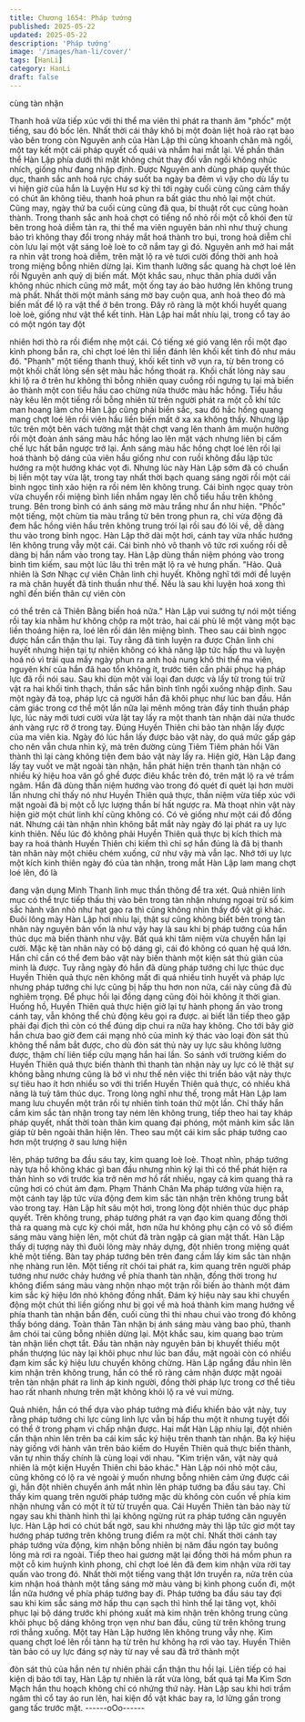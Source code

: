 ```yaml
---
title: Chương 1654: Pháp tướng
published: 2025-05-22
updated: 2025-05-22
description: 'Pháp tướng'
image: '/images/han-li/cover/'
tags: [HanLi]
category: HanLi
draft: false
---
```


cùng tàn nhận

Thanh hoả vừa tiếp xúc với thi thể ma viên thì phát ra thanh âm
"phốc" một tiếng, sau đó bốc lên. Nhất thời cái thây khô bị một
đoàn liệt hoả rào rạt bao vào bên trong còn Nguyên anh của Hàn
Lập thì cũng khoanh chân mà ngồi, một tay kết một cái pháp
quyết cổ quái và nhắm hai mắt lại.
Về phần thân thể Hàn Lập phía dưới thì mặt không chút thay đổi
vẫn ngồi không nhúc nhích, giống như đang nhập định. Được
Nguyên anh dùng pháp quyết thúc dục, thanh sắc anh hoả rực
cháy suốt ba ngày ba đêm vì vậy cho dù lấy tu vi hiện giờ của hắn
là Luyện Hư sơ kỳ thì tới ngày cuối cùng cũng cảm thấy có chút
ăn không tiêu, thanh hoả phun ra bất giác thu nhỏ lại một chút.
Cũng may, ngày thứ ba cuối cùng cũng đã qua, bí thuật rốt cục
cũng hoàn thành.
Trong thanh sắc anh hoả chợt có tiếng nổ nhỏ rồi một cỗ khói đen
từ bên trong hoả diễm tản ra, thi thể ma viên nguyên bản nhì như
thuỷ chung bảo trì không thay đổi trong nháy mắt hoá thành tro
bụi, trong hoả diễm chỉ còn lưu lại một vật sáng loè loè to cỡ nắm
tay gì đó.
Nguyên anh mở hai mắt ra nhìn vật trong hoả diễm, trên mặt lộ ra
vẻ tươi cười đồng thời anh hoả trong miệng bỗng nhiên dừng lại.
Kim thanh lưỡng sắc quang hà chợt loé lên rồi Nguyên anh quỷ dị
biến mất. Một khắc sau, nhục thân phía dưới vẫn không nhúc
nhích cũng mở mắt, một ống tay áo bào hướng lên không trung
mà phất. Nhất thời một mảnh sáng mờ bay cuộn qua, anh hoả
theo đó mà biến mất để lộ ra vật thể ở bên trong.
Đây rõ ràng là một khối huyết quang loè loè, giống như vật thể kết
tinh. Hàn Lập hai mắt nhíu lại, trong cổ tay áo có một ngón tay đột

nhiên hơi thò ra rồi điểm nhẹ một cái. Có tiếng xé gió vang lên rồi
một đạo kình phong bắn ra, chỉ chợt loé lên thì liền đánh lên khối
kết tinh đỏ như máu đó.
"Phanh" một tiếng thanh thuý, khối kết tinh vỡ vụn ra, từ bên trong
có một khối chất lỏng sền sệt màu hắc hồng thoát ra. Khối chất
lỏng này sau khi lộ ra ở trên hư không thì bỗng nhiên quay cuồng
rồi ngưng tụ lại mà biến ảo thành một con tiểu hầu cao chừng
nửa thước màu hắc hồng. Tiểu hầu này kêu lên một tiếng rồi
bỗng nhiên từ trên người phát ra một cỗ khí tức man hoang làm
cho Hàn Lập cũng phải biến sắc, sau đó hắc hồng quang mang
chợt loé lên rồi viên hầu liền biến mất ở xa xa không thấy.
Nhưng lập tức trên một bên vách tường mật thật chợt vang lên
thanh âm muộn hưởng rồi một đoàn ánh sáng màu hắc hồng lao
lên mặt vách nhưng liên bị cấm chế lực hất bắn ngược trở lại.
Ánh sáng màu hắc hồng chợt loé lên rồi lại hoá thành bộ dáng
của viên hầu giống như con ruồi không đầu lập tức hướng ra một
hướng khác vọt đi.
Nhưng lúc này Hàn Lập sớm đã có chuẩn bị liền một tay vừa lật,
trong tay nhất thời bạch quang sáng ngời rồi một cái bình ngọc
tinh xảo hiện ra rồi ném lên không trung. Cái bình ngọc quay tròn
vừa chuyển rồi miệng bình liền nhắm ngay lên chỗ tiểu hầu trên
không trung. Bên trong bình có ánh sáng mờ màu trắng như ẩn
như hiện.
"Phốc" một tiếng, một chùm tia màu trắng từ bên trong phun ra,
chỉ vừa động đã đem hắc hồng viên hầu trên không trung trói lại
rồi sau đó lôi về, dễ dàng thu vào trong bình ngọc. Hàn Lập thở
dài một hơi, cánh tay vừa nhấc hướng lên không trung vẫy một
cái. Cái bình nhỏ vô thanh vô tức rơi xuống rồi dễ dàng bị hắn
nắm vào trong tay.
Hàn Lập dùng thần niệm phóng vào trong bình tìm kiếm, sau một
lúc lâu thì trên mặt lộ ra vẻ hưng phấn.
"Hảo. Quả nhiên là Sơn Nhạc cự viên Chân linh chi huyết. Không
nghĩ tới mới đề luyện ra mà chân huyết đã tinh thuần như thế.
Nếu là sau khi luyện hoá xong thì nghĩ đến biến thân cự viên còn

có thể trên cả Thiên Bằng biến hoá nữa."
Hàn Lập vui sướng tự nói một tiếng rồi tay kia nhằm hư không
chộp ra một trảo, hai cái phù lê một vàng một bạc liền thoáng hiện
ra, loé lên rồi dán lên miệng bình. Theo sau cái bình ngọc được
hắn cẩn thận thu lại.
Tuy rằng đã tinh luyện ra được Chân linh chi huyết nhưng hiện tại
tự nhiên không có khả năng lập tức hấp thu và luyện hoá nó vì
trải qua mấy ngày phun ra anh hoả nung khô thi thể ma viên,
nguyên khí của hắn đã hao tổn không ít, trước tiên cần phải phục
hạ pháp lực đã rồi nói sau.
Sau khi dùn một vài loại đan dược và lấy từ trong túi trữ vật ra hai
khối tinh thạch, thần sắc hắn bình tĩnh ngồi xuống nhập định. Sau
một ngày đả toạ, pháp lực cả người hắn đã khôi phục như lúc ban
đầu. Hắn cảm giác trong cơ thể một lần nữa lại mênh mông tràn
đầy tinh thuần pháp lực, lúc này mới tươi cười vừa lật tay lấy ra
một thanh tàn nhận dài nửa thước ánh vàng rực rỡ ở trong tay.
Đúng Huyền Thiên chi bảo tàn nhận lấy được của ma viên kia.
Ngày đó lúc hắn lấy được bảo vật này, do quá mức gấp gáp cho
nên vẫn chưa nhìn kỹ, mà trên đường cùng Tiêm Tiêm phản hồi
Vân thành thì lại càng không tiện đem bảo vật này lấy ra.
Hiện giờ, Hàn Lập đang lấy tay vuốt ve mặt ngoài tàn nhận, hắn
phát hiện trên thanh tàn nhận có nhiều ký hiệu hoa văn gồ ghề
được điêu khắc trên đó, trên mặt lộ ra vẻ trầm ngâm. Hắn đã
dùng thần niệm hướng vào trong đó quét đi quét lại hơn mười lần
nhưng chỉ thấy nó như Huyền Thiên quả thực, thần niệm vừa tiếp
xúc với mặt ngoài đã bị một cỗ lực lượng thần bí hất ngược ra.
Mà thoạt nhìn vật này hiện giờ một chút linh khí cũng không có.
Có vẻ giống như một cái đồ đồng nát.
Nhưng cái tàn nhận nhìn không bắt mắt này ngày đó lại phát ra uy
lực kinh thiên. Nếu lúc đó không phải Huyền Thiên quả thực bị
kích thích mà bay ra hoá thành Huyền Thiên chi kiếm thì chỉ sợ
hắn đúng là đã bị thanh tàn nhân này một chiêu chém xuống, cứ
như vậy mà vẫn lạc. Nhớ tới uy lực một kích kinh thiên ngày đó
của tàn nhận, trong mắt Hàn Lập lam mang chợt loé lên, đó là

đang vận dụng Minh Thanh linh mục thần thông để tra xét.
Quả nhiên linh mục có thể trực tiếp thấu thị vào bên trong tàn
nhận nhưng ngoại trừ số kim sắc hành văn nhỏ như hạt gạo ra thì
cũng không nhìn thấy đồ vật gì khác. Đuôi lông mày Hàn Lập hơi
nhíu lại, thật sự cũng không biết bên trong tàn nhân này nguyên
bản vốn là như vậy hay là sau khi bị pháp tướng của hắn thúc dục
mà biến thành như vậy.
Bất quá khi tâm niệm vừa chuyển hắn lại cười. Mặc kệ tàn nhân
này có bộ dáng gì, cái đó không có quan hệ quá lớn. Hắn chỉ cần
có thể đem bảo vật này biến thành một kiện sát thủ giản của minh
là được.
Tuy rằng ngày đó hắn đã dùng pháp tướng chi lực thúc dục
Huyền Thiên quả thực nên không mất đi quá nhiều tinh huyết và
pháp lực nhưng pháp tướng chi lực cũng bị hấp thu hơn non nửa,
cái này cũng đã đủ nghiêm trọng. Để phục hồi lại đồng dạng cũng
đòi hỏi không ít thời gian. Huống hồ, Huyền Thiên quả thực hiện
giờ lại tự hành phong ấn vào trong cánh tay, vẫn không thể chủ
động kêu gọi ra được. ai biết lần tiếp theo gặp phải đại địch thì
còn có thể đúng dịp chui ra nữa hay không.
Cho tới bây giờ hắn chưa bao giờ đem cái mạng nhỏ của mình ký
thác vào loại đòn sát thủ không thể nắm bắt được, cho dù đòn sát
thủ này uy lực sâu không lường được, thậm chí liên tiếp cứu
mạng hắn hai lần.
So sánh với trường kiếm do Huyền Thiên quả thực biến thành thì
thanh tàn nhận này uy lực có lẽ thật sự không bằng nhưng cũng
là bở vì như thế nên việc thi triển bảo vật này thực sự tiêu hao ít
hơn nhiều so với thi triển Huyền Thiên quả thực, có nhiều khả
năng là tuỳ tâm thúc dục.
Trong lòng nghĩ như thế, trong mắt Hàn Lập lam mang lưu
chuyển một trân rồi tự nhiên tính toán thử một lần. Chỉ thấy hắn
cầm kim sắc tàn nhận trong tay ném lên không trung, tiếp theo hai
tay kháp pháp quyết, nhất thời toàn thân kim quang đại phóng,
một mảnh kim sắc lân giáp từ bên ngoài thân hiện lên. Theo sau
một cái kim sắc pháp tướng cao hơn một trượng ở sau lưng hiện

lên, pháp tướng ba đầu sáu tay, kim quang loè loè.
Thoạt nhìn, pháp tướng này tựa hồ không khác gì ban đầu nhưng
nhìn kỹ lại thì có thể phát hiện ra thân hình so với trước kia trở
nên mơ hồ rất nhiều, ngay cả kim quang thả ra cũng hơi có chút
ảm đạm. Phạm Thánh Chân Ma pháp tướng vừa hiện ra, một
cánh tay lập tức vừa động đem kim sắc tàn nhận trên không trung
bắt vào trong tay.
Hàn Lập hít sâu một hơi, trong lòng đột nhiên thúc dục pháp
quyết. Trên không trung, pháp tướng phát ra vạn đạo kim quang
đồng thời thả ra quang mà cực kỳ chói mắt, hơn nữa hư không
phụ cận có vô số điểm sáng màu vàng hiện lên, một chút đã tràn
ngập cả gian mật thất.
Hàn Lập thấy dị tượng này thì đuôi lông mày nhảy dựng, đột
nhiên trong miệng quát khẽ một tiếng. Bàn tay pháp tướng bên
trên đang cầm lấy kim sắc tàn nhận nhẹ nhàng run lên. Một tiếng
rít chói tai phát ra, kim quang trên người pháp tướng như nước
chảy hướng về phía thanh tàn nhận, đồng thời trong hư không
điểm sáng màu vàng nhộn nhạo một trận rồi biến ảo thành một
đám kim sắc ký hiệu lớn nhỏ không đồng nhất.
Đám ký hiệu này sau khi chuyển động một chút thì liền giống như
bị gọi về mà hoá thành kim mang hướng về phía thanh tàn nhận
bắn đến, cuối cùng thì thi nhau chui vào trong đó không thấy bóng
dáng.
Toàn thân Tàn nhận bị ánh sáng màu vàng bao phủ, thanh âm
chói tai cũng bỗng nhiên dừng lại. Một khắc sau, kim quang bao
trùm tàn nhận liền chợt tắt. Đầu tàn nhận này nguyên bản bị
khuyết thiếu một phần thượng lúc này lại khôi phục như lúc ban
đầu, mặt ngoài còn có nhiều đạm kim sắc ký hiệu lưu chuyển
không chừng.
Hàn Lập ngẩng đầu nhìn lên kim nhận trên không trung, hắn có
thể rõ ràng cảm nhận được mặt ngoài trên tàn nhận phát ra linh
áp kinh người, đồng thời pháp lực trong cơ thể tiêu hao rất nhanh
nhưng trên mặt không khỏi lộ ra vẻ vui mừng.

Quả nhiên, hắn có thể dựa vào pháp tướng mà điểu khiển bảo vật
này, tuy rằng pháp tướng chi lực cùng linh lực vẫn bị hấp thu một
ít nhưng tuyệt đối có thể ở trong phạm vi chấp nhận được.
Hai mắt Hàn Lập nhíu lại, đột nhiên cẩn thận nhìn lên trên ba cái
kim sắc ký hiệu trên thanh tàn nhận. Ba ký hiệu này giống với
hành văn trên bảo kiếm do Huyền Thiên quả thực biến thành, văn
tự nhìn thấy chính là cùng loại với nhau.
"Kim triện văn, vật này quả nhiên là một kiện Huyền Thiên chi bảo
khác."
Hàn Lập nói nhỏ một câu, cũng không có lộ ra vẻ ngoài ý muốn
nhưng bỗng nhiên cảm ứng được cái gì, hắn đột nhiên chuyển
ánh mắt nhìn lên pháp tướng ba đầu sáu tay.
Chỉ thấy kim quang trên người pháp tướng mặc dù không còn
cuốn về phía kim nhận nhưng vẫn có một ít từ từ truyền qua. Cái
Huyền Thiên tàn bảo này từ ngay sau khi thành hình thì lại không
ngừng rút ra pháp tướng căn nguyên lực.
Hàn Lập hơi có chút bất ngờ, sau khi nhướng mày thì lập tức giơ
một tay hướng pháp tướng trên không trung điểm ra một chỉ.
Nhất thời cánh tay pháp tướng vừa động, kim nhận bỗng nhiên bị
năm đầu ngón tay buông lỏng mà rơi ra ngoài. Tiếp theo hai
gương mặt lại đồng thời há mồm phun ra một cỗ kim huỳnh kình
phong, chỉ chợt loé lên đã đem kim nhận vừa rời tay quấn vào
trong đó.
Nhất thời một tiếng vang thật lớn truyền ra, nửa trên của kim nhận
hoá thành một tầng sáng mờ màu vàng bị kình phong cuốn đi,
một lần nữa hướng về phía pháp tướng bay đi. Pháp tướng ba
đầu sáu tay đợi sau khi kim sắc sáng mờ hấp thu cạn sạch thì
hình thể lại tăng vọt, khôi phục lại bộ dáng trước khi phóng xuất
mà kim nhận trên không trung cũng khôi phục bộ dáng không trọn
vẹn như ban đầu, cũng từ trên không trung rơi thẳng xuống.
Một tay Hàn Lập hướng lên không trung vẫy nhẹ. Kim quang chợt
loé lên rồi tànn hạ từ trên hư không hạ rơi vào tay. Huyền Thiên
tàn bảo có uy lực đáng sợ này từ nay về sau đã trở thành một

đòn sát thủ của hắn nên tự nhiên phải cẩn thận thu hồi lại.
Liên tiếp có hai kiện dị bảo tới tay, Hàn Lập tự nhiên là rất vừa
lòng, bất quá tại Ma Kim Sơn Mạch hắn thu hoạch không chỉ có
nhứng thứ này. Hàn Lập sau khi hơi trầm ngâm thì cổ tay áo run
lên, hai kiện đồ vật khác bay ra, lơ lửng gần trong gang tấc trước
mặt.
------oOo------
